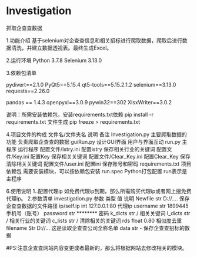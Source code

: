 # lnvestigation
抓取企查查数据

1.功能介绍
基于selenium对企查查信息和相关招标进行爬取数据，爬取后进行数据清洗，并建立数据透视表。最终生成Excel。

2.运行环境
Python 3.7.8
Selenium 3.13.0

3.依赖包清单

pydivert==2.1.0
PyQt5==5.15.4
qt5-tools==5.15.2.1.2
selenium==3.13.0
requests==2.26.0

pandas == 1.4.3
openpyxl==3.0.9
pywin32==302
XlsxWriter==3.0.2

说明：所需安装依赖包，安装requirements.txt依赖
pip install -r requirements.txt
 文件生成
pip freeze > requirements.txt

4.项目文件的构成
文件名/文件夹名	            说明	                  备注
Investigation.py	     主要爬取数据的功能	    负责爬取企查查的数据
guiRun.py	             设计GUI界面	          用户与界面互动
run.py	               主程序	                运行程序
配置文件/Istry.ini	    配置istry	            保存相关行业的关键词
配置文件/Key.ini	      配置Key	              保存相关关键词
配置文件/Clear_Key.ini	配置Clear_Key	        保存清除相关关键词
配置文件/user.ini	      配置ini	              保存账号和密码
requirements.txt	     项目依赖包	          需要安装模块，可以按依赖包安装
run.spec	             Python打包配置	          run表示是主程序

6.使用说明
1..配置代理ip
如免费代理ip到期，那么所需购买代理ip或者网上搜免费代理ip。
2.参数清单
investigation.py
参数	        类型	    值	              说明
Newfile	      str	  D://....	      保存企查查数据的文件路径
ip/self.ip	  int	  127.0.0.1:80	    代理ip
username	    str	  1899445	      手机号（账号）
password	    str	  ********	      密码
k_dicts	      str	    /	            相关关键词
I_dicts	      str	    /	             相关行业的关键词
c_lists	      str	    /	          清除相关的关键词
rds	          float	  0.80	          相似度去重
filename	    Str	    D://...	    这是读取企查查公司全称名单
data	        str	    -	            保存企查查招标的数据

#PS:注意企查查网站内容变更或者最新的，那么将根据网站去修改相关的模块。
